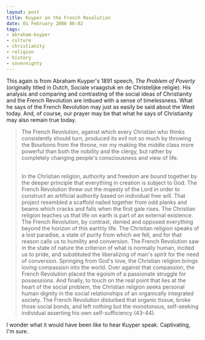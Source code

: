 ```yaml
---
layout: post
title: Kuyper on the French Revolution
date: 01 February 2008 06:02
tags:
- abraham-kuyper
- culture
- christianity
- religion
- history
- sovereignty
---
```

This again is from Abraham Kuyper's 1891 speech, *The Problem of Poverty* (originally titled in Dutch, Sociale vraagstuk en de Christelijke religie). His analysis and comparing and contrasting of the social ideas of Christianity and the French Revolution are imbued with a sense of timelessness. What he says of the French Revolution may just as easily be said about the West today. And, of course, our prayer may be that what he says of Christianity may also remain true today.

<blockquote>
The French Revolution, against which every Christian who thinks consistently should turn, produced its evil not so much by throwing the Bourbons from the throne, nor my making the middle class more powerful than both the nobility and the clergy, but rather by completely changing people's consciousness and view of life.<br><br>

In the Christian religion, authority and freedom are bound together by the deeper principle that everything in creation is subject to God. The French Revolution threw out the majesty of the Lord in order to construct an artificial authority based on individual free will. That project resembled a scaffold nailed together from odd planks and beams which cracks and falls when the first gale rises. The Christian religion teaches us that life on earth is part of an external existence. The French Revolution, by contrast, denied and opposed everything beyond the horizon of this earthly life. The Christian religion speaks of a lost paradise, a state of purity from which we fell, and for that reason calls us to humility and conversion. The French Revolution saw in the state of nature the criterion of what is normally human, incited us to pride, and substituted the liberalizing of man's spirit for the need of conversion. Springing from God's love, the Christian religion brings loving compassion into the world. Over against that compassion, the French Revolution placed the egoism of a passionate struggle for possessions. And finally, to touch on the real point that lies at the heart of the social problem, the Christian religion seeks personal human dignity in the social relationships of an organically integrated society. The French Revolution disturbed that organic tissue, broke those social bonds, and left nothing but the monotonous, self-seeking individual asserting his own self-sufficiency (43-44).
</blockquote>

I wonder what it would have been like to hear Kuyper speak. Captivating, I'm sure.
